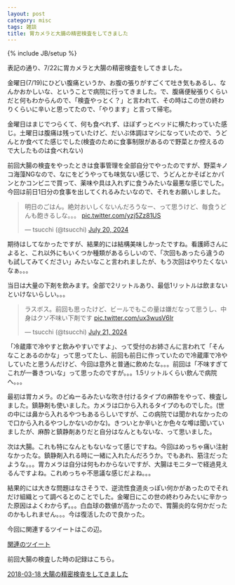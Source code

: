 ```yaml
---
layout: post
category: misc
tags: 雑談
title: 胃カメラと大腸の精密検査をしてきました
---
```

{% include JB/setup %}

表記の通り、7/22に胃カメラと大腸の精密検査をしてきました。

金曜日(7/19)にひどい腹痛というか、お腹の張りがすごくて吐き気もあるし、なんかおかしいな、ということで病院に行ってきました。で、腹痛便秘張りくらいだと何もわからんので、「検査やっとく？」と言われて、その時はこの世の終わりくらいに辛いと思ってたので、「やります」と言って帰宅。

金曜日はまじでつらくて、何も食べれず、ほぼずっとベッドに横たわっていた感じ。土曜日は腹痛は残っていたけど、だいぶ体調はマシになっていたので、うどんとか食べてた感じでした(検査のために食事制限があるので野菜とか控えるので大したものは食べれない)

前回大腸の検査をやったときは食事管理を全部自分でやったのですが、野菜キノコ海藻NGなので、なにをどうやっても味気ない感じで、うどんとかそばとかパンとかコンビニで買って、薬味や具は入れずに食うみたいな最悪な感じでした。今回は前日1日分の食事を出してくれるみたいなので、それをお願いしました。

<blockquote class="twitter-tweet"><p lang="ja" dir="ltr">明日のごはん。絶対おいしくないんだろうなー、って思うけど、毎食うどんも飽きるしな。。。 <a href="https://t.co/yzj5Zz81US">pic.twitter.com/yzj5Zz81US</a></p>&mdash; tsucchi (@tsucchi) <a href="https://twitter.com/tsucchi/status/1814627256654045464?ref_src=twsrc%5Etfw">July 20, 2024</a></blockquote> <script async src="https://platform.twitter.com/widgets.js" charset="utf-8"></script>

期待はしてなかったですが、結果的には結構美味しかったですね。看護師さんによると、これ以外にもいくつか種類があるらしいので、「次回もあったら違うのも試してみてください」みたいなこと言われましたが、もう次回はやりたくないなぁ。。。

当日は大量の下剤を飲みます。全部で2リットルあり、最低1リットルは飲まないといけないらしい。。。

<blockquote class="twitter-tweet" data-conversation="none"><p lang="ja" dir="ltr">ラスボス。前回も思ったけど、ビールでもこの量は嫌だなって思うし、中身はクソ不味い下剤です <a href="https://t.co/ux3wusV6Ir">pic.twitter.com/ux3wusV6Ir</a></p>&mdash; tsucchi (@tsucchi) <a href="https://twitter.com/tsucchi/status/1814999999584837771?ref_src=twsrc%5Etfw">July 21, 2024</a></blockquote> <script async src="https://platform.twitter.com/widgets.js" charset="utf-8"></script>

「冷蔵庫で冷やすと飲みやすいですよ」、って受付のお姉さんに言われて「そんなことあるのかな」って思ってたし、前回も前日に作っていたので冷蔵庫で冷やしていたと思うんだけど、今回は意外と普通に飲めたな。。。前回は「不味すぎてこれが一番きついな」って思ったのですが。。。1.5リットルくらい飲んで病院へ。。。

最初は胃カメラ。のどぬーるみたいな吹き付けるタイプの麻酔をやって、検査しました。鎮静剤も使いました。カメラは口から入れるタイプのものでした。(世の中には鼻から入れるやつもあるらしいですが、この病院では聞かれなかったので口から入れるやつしかないのかな)。きついとか辛いとか色々な噂は聞いていましたが、麻酔と鎮静剤ありだと自分はなんともないな、って思いました。

次は大腸。これも特になんともないなって感じですね。今回はめっちゃ痛い注射なかったな。鎮静剤入れる時に一緒に入れたんだろうか。でもあれ、筋注だったような。。。胃カメラは自分は何もわからないですが、大腸はモニターで経過見えるんですよね。これめっちゃ不思議な感じだよね。。。

結果的には大きな問題はなさそうで、逆流性食道炎っぽい何かがあったのでそれだけ組織とって調べるとのことでした。金曜日にこの世の終わりみたいに辛かった原因はよくわからず。。。白血球の数値が高かったので、胃腸炎的な何かだったのかもしれません。。。今は復活したので良かった。

今回に関連するツイートはこの辺。

[関連のツイート](https://twitter.com/tsucchi/status/1814627256654045464)

前回大腸の検査した時の記録はこちら。

[2018-03-18 大腸の精密検査をしてきました](/misc/2018/03/18/daichou-kensa)